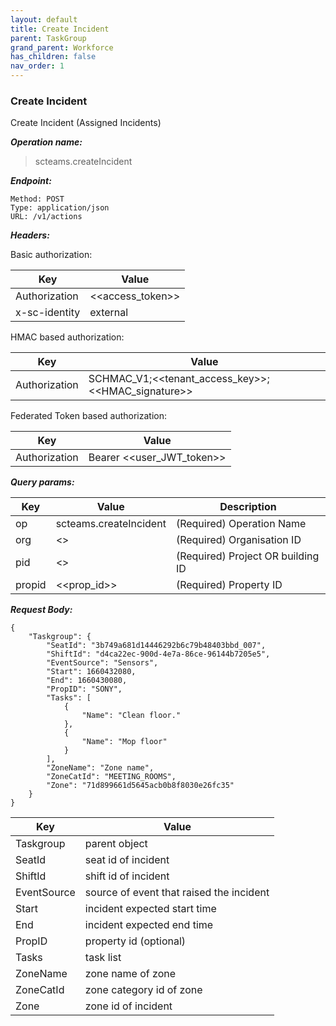 ```yaml
---
layout: default
title: Create Incident
parent: TaskGroup
grand_parent: Workforce
has_children: false
nav_order: 1
---
```



### Create Incident

Create Incident (Assigned Incidents)

***Operation name:***

> scteams.createIncident

***Endpoint:***

```
Method: POST
Type: application/json
URL: /v1/actions
```

***Headers:***

Basic authorization:

|Key|Value|
|---|---|
|Authorization|<<access_token>>|
|x-sc-identity|external|

HMAC based authorization:

|Key|Value|
|---|---|
|Authorization|SCHMAC_V1;<<tenant_access_key>>;<<HMAC_signature>>|

Federated Token based authorization:

|Key|Value|
|---|---|
|Authorization|Bearer <<user_JWT_token>>|

***Query params:***

| Key | Value | Description |
| --- | ------|-------------|
| op | scteams.createIncident | (Required) Operation Name |
| org | <<org>> | (Required) Organisation ID |
| pid | <<pid>> | (Required) Project OR building ID |
| propid | <<prop_id>> | (Required) Property ID |


***Request Body:***

```
{
    "Taskgroup": {
        "SeatId": "3b749a681d14446292b6c79b48403bbd_007",
        "ShiftId": "d4ca22ec-900d-4e7a-86ce-96144b7205e5",
        "EventSource": "Sensors",
        "Start": 1660432080,
        "End": 1660430080,
        "PropID": "SONY",
        "Tasks": [
            {
                "Name": "Clean floor."
            },
            {
                "Name": "Mop floor"
            }
        ],
        "ZoneName": "Zone name",
        "ZoneCatId": "MEETING_ROOMS",
        "Zone": "71d899661d5645acb0b8f8030e26fc35"
    }
}
```

|Key|Value|
|---|---|
|Taskgroup|parent object|
|SeatId|seat id of incident|
|ShiftId| shift id of incident|
|EventSource|source of event that raised the incident|
|Start| incident expected start time|
|End|incident expected end time|
|PropID|property id (optional)|
|Tasks|task list|
|ZoneName|zone name of zone|
|ZoneCatId|zone category id of zone|
|Zone|zone id of incident|